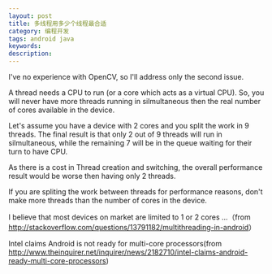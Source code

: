 ```yaml
---
layout: post
title: 多线程用多少个线程最合适
category: 编程开发
tags: android java
keywords: 
description: 
---
```


 I've no experience with OpenCV, so I'll address only the second issue.

A thread needs a CPU to run (or a core which acts as a virtual CPU). So, you will never have more threads running in silmultaneous then the real number of cores available in the device.

Let's assume you have a device with 2 cores and you split the work in 9 threads. The final result is that only 2 out of 9 threads will run in silmultaneous, while the remaining 7 will be in the queue waiting for their turn to have CPU.

As there is a cost in Thread creation and switching, the overall performance result would be worse then having only 2 threads.

If you are spliting the work between threads for performance reasons, don't make more threads than the number of cores in the device.

I believe that most devices on market are limited to 1 or 2 cores ...（from
<http://stackoverflow.com/questions/13791182/multithreading-in-android>）

Intel claims Android is not ready for multi-core processors(from
<http://www.theinquirer.net/inquirer/news/2182710/intel-claims-android-ready-multi-core-processors>)

 









